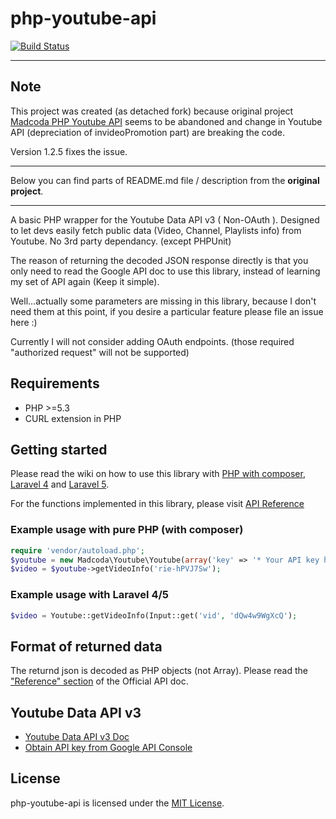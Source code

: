 # php-youtube-api

[![Build Status](https://secure.travis-ci.org/madcoda/php-youtube-api.png)](https://travis-ci.org/madcoda/php-youtube-api)

---

## Note

This project was created (as detached fork) because original project [Madcoda PHP Youtube API](https://github.com/madcoda/php-youtube-api) seems to be abandoned and change in Youtube API (depreciation of invideoPromotion part) are breaking the code.

Version 1.2.5 fixes the issue.

---

Below you can find parts of README.md file / description from the **original project**.

---

A basic PHP wrapper for the Youtube Data API v3 ( Non-OAuth ). Designed to let devs easily
fetch public data (Video, Channel, Playlists info) from Youtube. No 3rd party dependancy. (except PHPUnit)

The reason of returning the decoded JSON response directly is that you only need to read the Google API doc to use this library, instead of learning my set of API again (Keep it simple).

Well...actually some parameters are missing in this library, because I don't need them at this point, if you desire a particular feature please file an issue here :)

Currently I will not consider adding OAuth endpoints. (those required "authorized request" will not be supported)

## Requirements

-   PHP >=5.3
-   CURL extension in PHP

## Getting started

Please read the wiki on how to use this library with [PHP with composer](https://github.com/madcoda/php-youtube-api/wiki/started-with-php-composer), [Laravel 4](https://github.com/madcoda/php-youtube-api/wiki/started-with-laravel-4) and [Laravel 5](https://github.com/madcoda/php-youtube-api/wiki/started-with-laravel-5).

For the functions implemented in this library, please visit [API Reference](https://github.com/madcoda/php-youtube-api/wiki/api-reference)

### Example usage with pure PHP (with composer)

```php
require 'vendor/autoload.php';
$youtube = new Madcoda\Youtube\Youtube(array('key' => '* Your API key here *'));
$video = $youtube->getVideoInfo('rie-hPVJ7Sw');
```

### Example usage with Laravel 4/5

```php
$video = Youtube::getVideoInfo(Input::get('vid', 'dQw4w9WgXcQ');
```

## Format of returned data

The returnd json is decoded as PHP objects (not Array).
Please read the ["Reference" section](https://developers.google.com/youtube/v3/docs/) of the Official API doc.

## Youtube Data API v3

-   [Youtube Data API v3 Doc](https://developers.google.com/youtube/v3/)
-   [Obtain API key from Google API Console](http://code.google.com/apis/console)

## License

php-youtube-api is licensed under the [MIT License](http://opensource.org/licenses/MIT).
